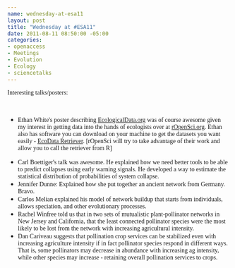 ```yaml
--- 
name: wednesday-at-esa11
layout: post
title: "Wednesday at #ESA11"
date: 2011-08-11 08:50:00 -05:00
categories: 
- openaccess
- Meetings
- Evolution
- Ecology
- sciencetalks
---
```

<span class="Apple-style-span" style="font-family: Times, 'Times New Roman', serif;">Interesting talks/posters:</span><br /><div><span class="Apple-style-span" style="font-family: Times, 'Times New Roman', serif;"><br /></span></div><div><ul><li><span class="Apple-style-span" style="font-family: Times, 'Times New Roman', serif;">Ethan White's poster describing <a href="http://ecologicaldata.org/">EcologicalData.org</a> was of course awesome given my interest in getting data into the hands of ecologists over at <a href="http://ropensci.org/">rOpenSci.org</a>. Ethan also has software you can download on your machine to get the datasets you want easily - <a href="http://ecologicaldata.org/ecodata-retriever">EcoData Retriever</a>. [rOpenSci will try to take advantage of their work and allow you to call the retriever from R]</span></li>
<li><span class="Apple-style-span" style="font-family: Times, 'Times New Roman', serif;">Carl Boettiger's talk was awesome. He explained how we need better tools to be able to predict collapses using early warning signals. He developed a way to estimate the statistical distribution of probabilities of system collapse.&nbsp;</span></li>
<li><span class="Apple-style-span" style="font-family: Times, 'Times New Roman', serif;">Jennifer Dunne: Explained how she put together an ancient network from Germany. Bravo.&nbsp;</span></li>
<li><span class="Apple-style-span" style="font-family: Times, 'Times New Roman', serif;">Carlos Melian explained his model of network buildup that starts from individuals, allows speciation, and other evolutionary processes.&nbsp;</span></li>
<li><span class="Apple-style-span" style="font-family: Times, 'Times New Roman', serif;"><span class="Apple-style-span" style="background-color: white;">Rachel Winfree told us that in two sets of mutualistic plant-pollinator networks in New Jersey and California, that the least connected pollinator species were the most likely to be lost from the network with increasing agricultural intensity.&nbsp;</span></span></li>
<li><span class="Apple-style-span" style="font-family: Times, 'Times New Roman', serif;"><span class="Apple-style-span" style="background-color: white;">Dan Cariveau suggests that pollination crop services can be stabilized even with increasing agriculture intensity if in fact pollinator species respond in different ways. That is, some pollinators may decrease in abundance with increasing ag intensity, while other species may increase - retaining overall pollination services to crops.</span></span></li>
</ul></div><div><ul></ul></div>
